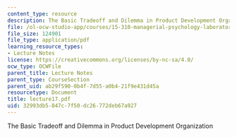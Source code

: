 ```yaml
---
content_type: resource
description: The Basic Tradeoff and Dilemma in Product Development Organization
file: /ol-ocw-studio-app/courses/15-310-managerial-psychology-laboratory-spring-2003/32993db5847c7f50dc26772deb67a927_lecture17.pdf
file_size: 124901
file_type: application/pdf
learning_resource_types:
- Lecture Notes
license: https://creativecommons.org/licenses/by-nc-sa/4.0/
ocw_type: OCWFile
parent_title: Lecture Notes
parent_type: CourseSection
parent_uid: ab29f590-0b4f-7d55-a0b4-21f9e431d45a
resourcetype: Document
title: lecture17.pdf
uid: 32993db5-847c-7f50-dc26-772deb67a927
---
```

The Basic Tradeoff and Dilemma in Product Development Organization